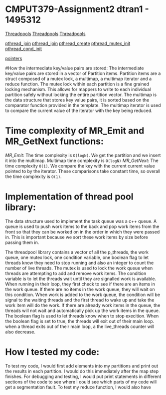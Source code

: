 # CMPUT379-Assignment2 dtran1 - 1495312

[Threadpools](https://stackoverflow.com/questions/22030027/c11-dynamic-threadpool)
[Threadpools](https://nachtimwald.com/2019/04/12/thread-pool-in-c/)
[Threadpools](https://stackoverflow.com/questions/10865865/using-pthreads-as-a-thread-pool-with-queue)

[pthread_join](https://stackoverflow.com/questions/22427007/difference-between-pthread-exit-pthread-join-and-pthread-detach)
[pthread_join](http://man7.org/linux/man-pages/man3/pthread_join.3.html)
[pthread_create](http://man7.org/linux/man-pages/man3/pthread_create.3.html)
[pthread_mutex_init](https://linux.die.net/man/3/pthread_mutex_init)
[pthread_cond_init](https://linux.die.net/man/3/pthread_cond_init)

[pointers](https://stackoverflow.com/questions/56938324/malloc-error-for-object-pointer-being-freed-was-not-allocated)

#How the intermediate key/value pairs are stored:
The intermediate key/value pairs are stored in a vector of Partition items. Partition items are a struct composed 
of a mutex lock, a multimap, a multimap iterator and a reduce function. The mutex lock within each partition is a 
fine grained locking mechanism. This allows for mappers to write to each individual partition safely without locking
the entire partition vector. The multimap is the data structure that stores key value pairs, it is sorted based on the 
comparator function provided in the template. The multimap iterator is used to compare the current value of the iterator
with the key being reduced. 

# Time complexity of MR_Emit and MR_GetNext functions:
*MR_Emit*: The time complexity is `O(logN)`. We get the partition and we insert it into the multimap. 
Multimap time complexity is `O(logN)`
*MR_GetNext*: The time complexity `O(1)`. We compare the key with the current current value pointed to by the iterator. These 
comparisons take constant time, so overall the time complexity is `O(1)`.
 
# Implementation of thread pool library:
The data structure used to implement the task queue was a c++ queue. A queue is used to push work items to the back 
and pop work items from the front so that they can be worked on in the order in which they were passed in. This is 
important because we sort these work items by size before passing them in.

The threadpool library contains a vector of all the p_threads, the work queue, one mutex lock, one condition variable,
one boolean flag to let threads know they need to stop running and also an integer to count the number of live threads.
The mutex is used to lock the work queue when threads are attempting to add and remove work items. The condition 
variable is to let the threads wait until they are signalled work is available. When running in their loop, they first 
check to see if there are an items in the work queue. If there are no items in the work queue, they will wait on this 
condition. When work is added to the work queue, the condition will be signal to the waiting threads and the first
thread to wake up and take the work item will do the work. If there are already work items in the queue, the threads 
will not wait and automatically pick up the work items in the queue. The boolean flag is used to let threads know when
to stop execition. When the boolean flag is set to true, the threads will exit out of their main loop. when a thread
exits out of their main loop, a the live_threads counter will also decrease. 

# How I tested my code:

To test my code, I would first add elements into my partitions and print out the results in each partition. I would do 
this immediately after the map step finishes. For debugging and testing, I would put print statements in different 
sections of the code to see where I could see which parts of my code will get a segmentation fault. To test my reduce 
function, I would also have 